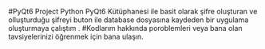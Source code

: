 #PyQt6 Project
Python PyQt6 Kütüphanesi ile basit olarak şifre oluşturan ve olluşturduğu şifreyi buton ile database dosyasına kaydeden bir uygulama oluşturmaya çalıştım .
#Kodlarım hakkında poroblemleri veya bana olan tavsiyelerinizi öğrenmek için bana ulaşın.
